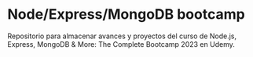 # Node/Express/MongoDB bootcamp
Repositorio para almacenar avances y proyectos del curso de  Node.js, Express, MongoDB &amp; More: The Complete Bootcamp 2023 en Udemy. 
